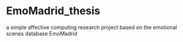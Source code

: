 # EmoMadrid_thesis
a simple affective computing research project based on the emotional scenes database EmoMadrid

